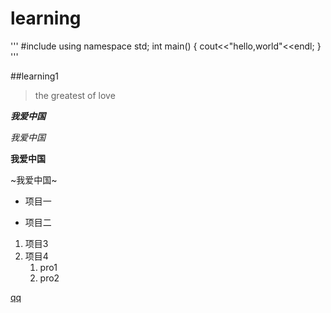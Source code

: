 # learning
'''
#include<iostream>
using namespace std;
int main()
{
  cout<<"hello,world"<<endl;
}
'''
 
##learning1
>the greatest of love

***我爱中国***

*我爱中国*

**我爱中国**

~我爱中国~

+ 项目一
- 项目二
1. 项目3
2. 项目4
   1. pro1
   2. pro2

[qq](http://www.baidu.com)
